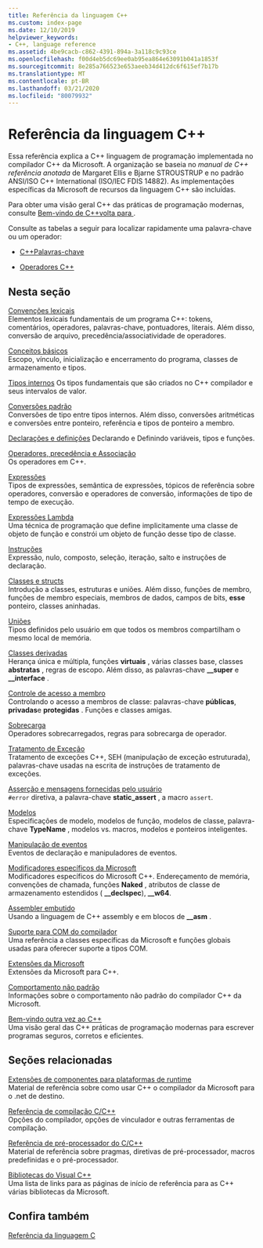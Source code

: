 ```yaml
---
title: Referência da linguagem C++
ms.custom: index-page
ms.date: 12/10/2019
helpviewer_keywords:
- C++, language reference
ms.assetid: 4be9cacb-c862-4391-894a-3a118c9c93ce
ms.openlocfilehash: f00d4eb5dc69ee0ab95ea864e63091b041a1853f
ms.sourcegitcommit: 8e285a766523e653aeeb34d412dc6f615ef7b17b
ms.translationtype: MT
ms.contentlocale: pt-BR
ms.lasthandoff: 03/21/2020
ms.locfileid: "80079932"
---
```

# <a name="c-language-reference"></a>Referência da linguagem C++

Essa referência explica a C++ linguagem de programação implementada no compilador C++ da Microsoft. A organização se baseia no *manual de C++ referência anotada* de Margaret Ellis e Bjarne STROUSTRUP e no padrão ANSI/ISO C++ International (ISO/IEC FDIS 14882). As implementações específicas da Microsoft de recursos da linguagem C++ são incluídas.

Para obter uma visão geral C++ das práticas de programação modernas, consulte [Bem-vindo de C++volta para ](welcome-back-to-cpp-modern-cpp.md).

Consulte as tabelas a seguir para localizar rapidamente uma palavra-chave ou um operador:

- [C++Palavras-chave](../cpp/keywords-cpp.md)

- [Operadores C++](../cpp/cpp-built-in-operators-precedence-and-associativity.md)

## <a name="in-this-section"></a>Nesta seção

[Convenções lexicais](../cpp/lexical-conventions.md)<br/>
Elementos lexicais fundamentais de um programa C++: tokens, comentários, operadores, palavras-chave, pontuadores, literais. Além disso, conversão de arquivo, precedência/associatividade de operadores.

[Conceitos básicos](../cpp/basic-concepts-cpp.md)<br/>
Escopo, vínculo, inicialização e encerramento do programa, classes de armazenamento e tipos.

[Tipos internos](fundamental-types-cpp.md) Os tipos fundamentais que são criados no C++ compilador e seus intervalos de valor.

[Conversões padrão](../cpp/standard-conversions.md)<br/>
Conversões de tipo entre tipos internos. Além disso, conversões aritméticas e conversões entre ponteiro, referência e tipos de ponteiro a membro.

[Declarações e definições](declarations-and-definitions-cpp.md) Declarando e Definindo variáveis, tipos e funções.

[Operadores, precedência e Associação](../cpp/cpp-built-in-operators-precedence-and-associativity.md)<br/>
Os operadores em C++.

[Expressões](../cpp/expressions-cpp.md)<br/>
Tipos de expressões, semântica de expressões, tópicos de referência sobre operadores, conversão e operadores de conversão, informações de tipo de tempo de execução.

[Expressões Lambda](../cpp/lambda-expressions-in-cpp.md)<br/>
Uma técnica de programação que define implicitamente uma classe de objeto de função e constrói um objeto de função desse tipo de classe.

[Instruções](../cpp/statements-cpp.md)<br/>
Expressão, nulo, composto, seleção, iteração, salto e instruções de declaração.

[Classes e structs](../cpp/classes-and-structs-cpp.md)<br/>
Introdução a classes, estruturas e uniões. Além disso, funções de membro, funções de membro especiais, membros de dados, campos de bits, **esse** ponteiro, classes aninhadas.

[Uniões](unions.md)<br/>
Tipos definidos pelo usuário em que todos os membros compartilham o mesmo local de memória.

[Classes derivadas](../cpp/inheritance-cpp.md)<br/>
Herança única e múltipla, funções **virtuais** , várias classes base, classes **abstratas** , regras de escopo. Além disso, as palavras-chave **__super** e **__interface** .

[Controle de acesso a membro](../cpp/member-access-control-cpp.md)<br/>
Controlando o acesso a membros de classe: palavras-chave **públicas**, **privadas**e **protegidas** . Funções e classes amigas.

[Sobrecarga](operator-overloading.md)<br/>
Operadores sobrecarregados, regras para sobrecarga de operador.

[Tratamento de Exceção](../cpp/exception-handling-in-visual-cpp.md)<br/>
Tratamento de exceções C++, SEH (manipulação de exceção estruturada), palavras-chave usadas na escrita de instruções de tratamento de exceções.

[Asserção e mensagens fornecidas pelo usuário](../cpp/assertion-and-user-supplied-messages-cpp.md)<br/>
`#error` diretiva, a palavra-chave **static_assert** , a macro `assert`.

[Modelos](../cpp/templates-cpp.md)<br/>
Especificações de modelo, modelos de função, modelos de classe, palavra-chave **TypeName** , modelos vs. macros, modelos e ponteiros inteligentes.

[Manipulação de eventos](../cpp/event-handling.md)<br/>
Eventos de declaração e manipuladores de eventos.

[Modificadores específicos da Microsoft](../cpp/microsoft-specific-modifiers.md)<br/>
Modificadores específicos do Microsoft C++. Endereçamento de memória, convenções de chamada, funções **Naked** , atributos de classe de armazenamento estendidos ( **__declspec**), **__w64**.

[Assembler embutido](../assembler/inline/inline-assembler.md)<br/>
Usando a linguagem de C++ assembly e em blocos de **__asm** .

[Suporte para COM do compilador](../cpp/compiler-com-support.md)<br/>
Uma referência a classes específicas da Microsoft e funções globais usadas para oferecer suporte a tipos COM.

[Extensões da Microsoft](../cpp/microsoft-extensions.md)<br/>
Extensões da Microsoft para C++.

[Comportamento não padrão](../cpp/nonstandard-behavior.md)<br/>
Informações sobre o comportamento não padrão do compilador C++ da Microsoft.

[Bem-vindo outra vez ao C++](welcome-back-to-cpp-modern-cpp.md)<br/>
Uma visão geral das C++ práticas de programação modernas para escrever programas seguros, corretos e eficientes.

## <a name="related-sections"></a>Seções relacionadas

[Extensões de componentes para plataformas de runtime](../extensions/component-extensions-for-runtime-platforms.md)<br/>
Material de referência sobre como usar C++ o compilador da Microsoft para o .net de destino.

[Referência de compilação C/C++](../build/reference/c-cpp-building-reference.md)<br/>
Opções do compilador, opções de vinculador e outras ferramentas de compilação.

[Referência de pré-processador do C/C++](../preprocessor/c-cpp-preprocessor-reference.md)<br/>
Material de referência sobre pragmas, diretivas de pré-processador, macros predefinidas e o pré-processador.

[Bibliotecas do Visual C++](../standard-library/cpp-standard-library-reference.md)<br/>
Uma lista de links para as páginas de início de referência para as C++ várias bibliotecas da Microsoft.

## <a name="see-also"></a>Confira também

[Referência da linguagem C](../c-language/c-language-reference.md)
